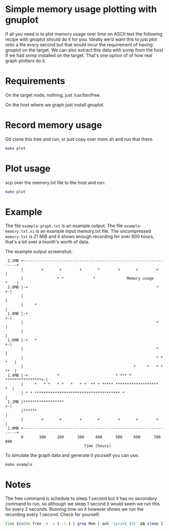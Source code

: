 # Simple memory usage plotting with gnuplot

If all you need is to plot memory usage over time on ASCII text the following
recipe with gnuplot should do it for you. Ideally we'd want this to just plot
onto a file every second but that would incur the requirement of having gnuplot
on the target. We can also extract this data with snmp from the host if we had
snmp installed on the target. That's one option of of how real graph plotters
do it.

# Requirements

On the target node, nothing, just /usr/bin/free.

On the host where we graph just install gnuplot.

# Record memory usage

Git clone this tree and run, or just copy over mem.sh and run that there.

```bash
make plot
```

# Plot usage

scp over the memory.txt file to the host and run:

```bash
make plot
```

# Example

The file `example-graph.txt` is an example output. The file
`example-memory.txt.xz` is an example input memory.txt file.
The uncompressed `memory.txt` is 21 MiB and it shows enough
recording for over 800 hours, that's a bit over a month's worth
of data.

The example output screenshot:

```
 2.2MB +-------------------------------------------------------------------+   
       |        +       +        +       *        +       +        +       |   
       |               * *             *              Memory usage    *    |   
 2.0MB |-+                                                         *     +-|   
       |                                                                   |   
       |     *                                                             |   
 1.8MB |-+                                                               +-|   
       |                                                           *       |   
       |                                                                   |   
 1.6MB |-+   *                                                           +-|   
       |                                                           *       |   
       |                                                           * * *   |   
       |                                                 *     *   * * **  |   
 1.4MB |-+             *                         * *** * ****************+-|   
       |     *   * *   * *   *   * *  ** * ***** *******************    *  |   
       | * * ************************************** *                      |   
 1.2MB |******************                                               +-|   
       |******                                                             |   
       |        +       +        +       +        +       +        +       |   
 1.0MB +-------------------------------------------------------------------+   
       0       100     200      300     400      500     600      700     800  
                                   Time (hours)                                
```

To simulate the graph data and generate it yourself you can use:

```
make example
```

# Notes

The free command is schedule to sleep 1 second but it has no secondary command
to run, so although we sleep 1 second it would seem we run this for every 2
seconds. Running time on it however shows we run the recording every 1 second.
Check for yourself:

```bash
time $(echo free -k -s 1 -c 1 | grep Mem | awk '{print $3}' && sleep 1)
```
